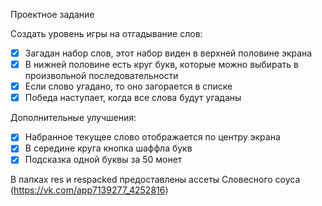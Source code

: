 
Проектное задание

Создать уровень игры на отгадывание слов: 

- [x] Загадан набор слов, этот набор виден в верхней половине экрана
- [x] В нижней половине есть круг букв, которые можно выбирать в произвольной последовательности
- [x] Если слово угадано, то оно загорается в списке
- [x] Победа наступает, когда все слова будут угаданы

Дополнительные улучшения:

- [x] Набранное текущее слово отображается по центру экрана
- [x] В середине круга кнопка шаффла букв
- [x] Подсказка одной буквы за 50 монет

В папках res и respacked предоставлены ассеты Словесного соуса (https://vk.com/app7139277_4252816)
